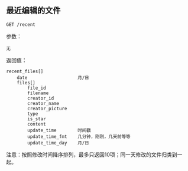 ## 最近编辑的文件
	
	GET /recent
	
参数：

	无
	
返回值：

	recent_files[]
	    date                   月/日
	    files[]
            file_id
            filename
            creator_id
            creator_name
            creator_picture
            type
            is_star
            content
            update_time        时间戳
            update_time_fmt    几分钟，刚刚，几天前等等
            update_time_day    月/日
	
注意：按照修改时间降序排列，最多只返回10项；同一天修改的文件归类到一起。
